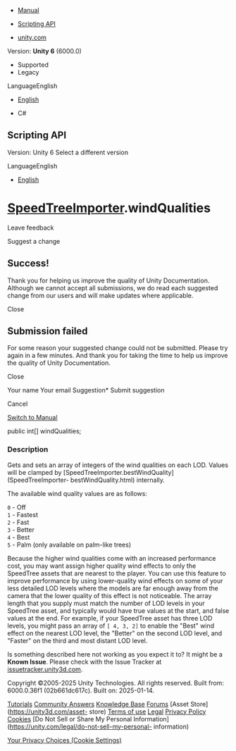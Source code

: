 [ ]()

  * [Manual](../Manual/index.html)
  * [Scripting API](../ScriptReference/index.html)

  * [unity.com](https://unity.com/)

Version: **Unity 6** (6000.0)

  * Supported
  * Legacy

LanguageEnglish

  * [English]()

  * C#

[ ](https://docs.unity3d.com)

## Scripting API

Version: Unity 6 Select a different version

LanguageEnglish

  * [English]()

#  [SpeedTreeImporter](SpeedTreeImporter.html).windQualities

Leave feedback

Suggest a change

## Success!

Thank you for helping us improve the quality of Unity Documentation. Although
we cannot accept all submissions, we do read each suggested change from our
users and will make updates where applicable.

Close

## Submission failed

For some reason your suggested change could not be submitted. Please <a>try
again</a> in a few minutes. And thank you for taking the time to help us
improve the quality of Unity Documentation.

Close

Your name Your email Suggestion* Submit suggestion

Cancel

[Switch to Manual](../Manual/class-SpeedTreeImporter.html "Go to
SpeedTreeImporter Component in the Manual")

public int[] windQualities;

### Description

Gets and sets an array of integers of the wind qualities on each LOD. Values
will be clamped by [SpeedTreeImporter.bestWindQuality](SpeedTreeImporter-
bestWindQuality.html) internally.

The available wind quality values are as follows:  
  
`0` \- Off  
`1` \- Fastest  
`2` \- Fast  
`3` \- Better  
`4` \- Best  
`5` \- Palm (only available on palm-like trees)  
  
Because the higher wind qualities come with an increased performance cost, you
may want assign higher quality wind effects to only the SpeedTree assets that
are nearest to the player. You can use this feature to improve performance by
using lower-quality wind effects on some of your less detailed LOD levels
where the models are far enough away from the camera that the lower quality of
this effect is not noticeable. The array length that you supply must match the
number of LOD levels in your SpeedTree asset, and typically would have true
values at the start, and false values at the end. For example, if your
SpeedTree asset has three LOD levels, you might pass an array of `[ 4, 3, 2]`
to enable the "Best" wind effect on the nearest LOD level, the "Better" on the
second LOD level, and "Faster" on the third and most distant LOD level.

Is something described here not working as you expect it to? It might be a
**Known Issue**. Please check with the Issue Tracker at
[issuetracker.unity3d.com](https://issuetracker.unity3d.com).

Copyright ©2005-2025 Unity Technologies. All rights reserved. Built from:
6000.0.36f1 (02b661dc617c). Built on: 2025-01-14.

[Tutorials](https://unity3d.com/learn) [Community
Answers](https://answers.unity3d.com) [Knowledge
Base](https://support.unity3d.com/hc/en-us)
[Forums](https://forum.unity3d.com) [Asset Store](https://unity3d.com/asset-
store) [Terms of use](https://docs.unity3d.com/Manual/TermsOfUse.html)
[Legal](https://unity.com/legal) [Privacy
Policy](https://unity.com/legal/privacy-policy)
[Cookies](https://unity.com/legal/cookie-policy) [Do Not Sell or Share My
Personal Information](https://unity.com/legal/do-not-sell-my-personal-
information)

[Your Privacy Choices (Cookie Settings)](javascript:void\(0\);)


